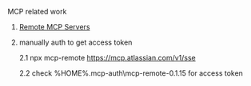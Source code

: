 MCP related work

1. [Remote MCP Servers](https://www.remote-mcp.com/)
2. manually auth to get access token

    2.1 npx mcp-remote https://mcp.atlassian.com/v1/sse

    2.2 check %HOME%\.mcp-auth\mcp-remote-0.1.15 for access token

